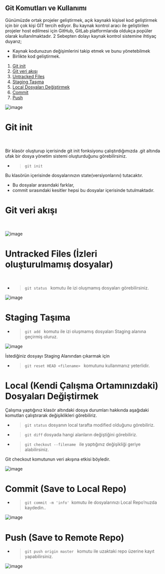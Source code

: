 ## Git Komutları ve Kullanımı

Günümüzde ortak projeler geliştirmek, açık kaynaklı kişisel kod geliştirmek için bir çok kişi GİT tercih ediyor. Bu kaynak kontrol aracı ile geliştirilen projeler host edilmesi için GitHub, GitLab platformlarıda oldukça popüler olarak kullanılmaktadır.
2 Sebepten dolayı kaynak kontrol sistemine ihtiyaç duyarız;

* Kaynak kodunuzun değişimlerini takip etmek ve bunu yönetebilmek
* Birlikte kod geliştirmek.


1. [Git init](#git-init)
2. [Git veri akışı](#git-veri-akışı)
3. [Untracked Files](#untracked-files-i̇zleri-oluşturulmamış-dosyalar)
4. [Staging Taşıma](#staging-taşıma)
5. [Local Dosyaları Değiştirmek](#local-kendi-çalışma-ortamınızdaki-dosyaları-değiştirmek)
6. [Commit](#commit-save-to-local-repo)
7. [Push](#Push-save-to-remote-repo)

![image](https://miro.medium.com/max/875/1*OaiXIVZeRMDc4YFXb_wUfQ.png)

# Git init

<br>

Bir klasör oluşturup içerisinde git init fonksiyonu çalıştırdığımızda .git altında ufak bir dosya yönetim sistemi oluşturduğunu görebilirsiniz.

* > `git init `  

Bu klasörün içerisinde dosyalarınızın state(versiyonlarını) tutacaktır.
* Bu dosyalar arasındaki farklar,
* commit sırasındaki kesitler
hepsi bu dosyalar içerisinde tutulmaktadır.



# Git veri akışı

<br>

![image](https://miro.medium.com/max/500/1*ZNPtH5cPV0yLXqbmAOU8kQ.png)



# Untracked Files (İzleri oluşturulmamış dosyalar)

<br>

* > `git status ` komutu ile izi oluşmamış dosyaları görebilirsiniz.  

![image](https://i.ytimg.com/vi/wdT8_yQkruc/maxresdefault.jpg)


#  Staging Taşıma

* > `git add ` komutu ile izi oluşmamış dosyaları Staging alanına geçirmiş oluruz.

![image](https://miro.medium.com/max/579/1*k2ar0H4JMVxye5qnIU97RA.png)

İstediğiniz dosyayı Staging Alanından çıkarmak için

* > `git reset HEAD <filename> ` komutunu kullanmanız yeterlidir.



# Local (Kendi Çalışma Ortamınızdaki) Dosyaları Değiştirmek

Çalışma yaptığınız klasör altındaki dosya durumları hakkında aşağıdaki komutları çalıştırarak değişiklikleri görebiliriz.

* > `git status` dosyanın local tarafta modified olduğunu görebiliriz.
* > `git diff` dosyada hangi alanların değiştiğini görebiliriz.
* > `git checkout --filename ` ile yaptığınız değişikliği geriye alabilirsiniz.

Git checkout komutunun veri akışına etkisi böyledir.

![image](https://static.javatpoint.com/tutorial/git/images/git-checkout.png)



#  Commit (Save to Local Repo)

* > `git commit -m 'info' `komutu ile dosyalarınızı Local Repo’nuzda kaydedin..

![image](https://static.javatpoint.com/tutorial/git/images/git-commit4.png)


# Push (Save to Remote Repo)

* > `git push origin master ` komutu ile uzaktaki repo üzerine kayıt yapabilirsiniz.

![image](https://assets-global.website-files.com/61c02e339c11997e6926e3d9/61c2e47b4d436d4d1a382d76_5e2a1539b3437be8c9018c2f_cover-git-push-force2.png)
